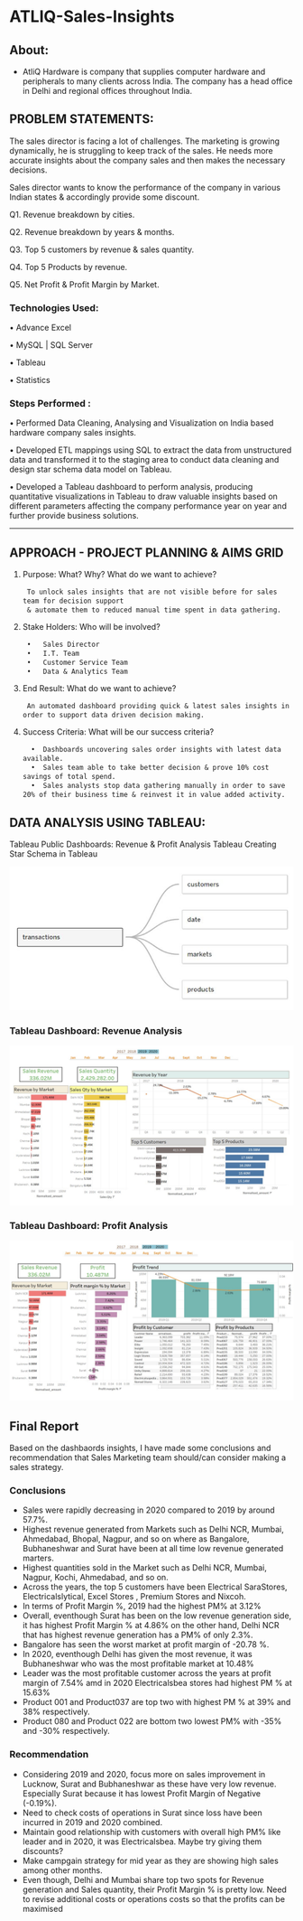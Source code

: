 # ATLIQ-Sales-Insights




## About: 

* AtliQ Hardware is company that supplies computer hardware and peripherals to many clients across India. The company has a head office in Delhi and regional offices throughout India.
        
## PROBLEM STATEMENTS:
The sales director is facing a lot of challenges. The marketing is growing dynamically, he is struggling to keep track of the sales. He needs more accurate insights about the company sales and then makes the necessary decisions.

Sales director wants to know the performance of the company in various Indian states & accordingly provide some discount.

Q1. Revenue breakdown by cities.

Q2. Revenue breakdown by years & months. 

Q3. Top 5 customers by revenue & sales quantity.

Q4. Top 5 Products by revenue.

Q5. Net Profit & Profit Margin by Market.

### Technologies Used: 

•	Advance Excel

•	MySQL | SQL Server

•	Tableau

•	Statistics
        
### Steps Performed : 


•	Performed Data Cleaning, Analysing and Visualization on India based hardware company sales insights.

•	Developed ETL mappings using SQL to extract the data from unstructured data and 
    transformed it to the staging area to conduct data cleaning and design star 
    schema data model on Tableau.

•	Developed a Tableau dashboard to perform analysis, producing quantitative visualizations 
    in Tableau to draw valuable insights based on different parameters affecting the company 
    performance year on year and further provide business solutions.

----------------------------------------------------------------------------------------------------------------------------------------------------


## APPROACH - PROJECT PLANNING & AIMS GRID

1. Purpose: What? Why? What do we want to achieve?

        To unlock sales insights that are not visible before for sales team for decision support 
        & automate them to reduced manual time spent in data gathering.

2. Stake Holders: Who will be involved?
    
        •	Sales Director
        •	I.T. Team
        •	Customer Service Team
        •	Data & Analytics Team

3. End Result: What do we want to achieve?

        An automated dashboard providing quick & latest sales insights in order to support data driven decision making.

4. Success Criteria: What will be our success criteria?
    
         •	Dashboards uncovering sales order insights with latest data available.
         •	Sales team able to take better decision & prove 10% cost savings of total spend.
         •	Sales analysts stop data gathering manually in order to save 20% of their business time & reinvest it in value added activity.



## DATA ANALYSIS USING TABLEAU:

Tableau Public Dashboards: Revenue & Profit Analysis Tableau
Creating Star Schema in Tableau

![image](data_model.JPG)

### Tableau Dashboard: Revenue Analysis

![image](Revenue_insights.JPG)



### Tableau Dashboard: Profit Analysis

![image](Profit_insights.JPG)

## Final Report
Based on the dashbaords insights, I have made some conclusions and recommendation that Sales Marketing team should/can consider making a sales strategy.

### Conclusions
* Sales were rapidly decreasing in 2020 compared to 2019 by around 57.7%.
* Highest revenue generated from Markets such as Delhi NCR, Mumbai, Ahmedabad, Bhopal, Nagpur, and so on where as Bangalore, Bubhaneshwar and Surat have been at all time low revenue generated marters.
* Highest quantities sold in the Market such as Delhi NCR, Mumbai, Nagpur, Kochi, Ahmedabad, and so on.
* Across the years, the top 5 customers have been Electrical SaraStores, Electricalslytical, Excel Stores , Premium Stores and Nixcoh.
* In terms of Profit Margin %, 2019 had the highest PM% at 3.12%
* Overall, eventhough Surat has been on the low revenue generation side, it has highest Profit Margin % at 4.86% on the other hand, Delhi NCR that has highest revenue generation has a PM% of only 2.3%.
* Bangalore has seen the worst market at profit margin of -20.78 %.
* In 2020, eventhough Delhi has given the most revenue, it was Bubhaneshwar who was the most profitable market at 10.48%
* Leader was the most profitable customer across the years at profit margin of 7.54% amd in 2020 Electricalsbea stores had highest PM % at 15.63%
* Product 001 and Product037 are top two with highest PM % at 39% and 38% respectively.
* Product 080 and Product 022 are bottom two lowest PM% with -35% and -30% respectively.

### Recommendation
* Considering 2019 and 2020, focus more on sales improvement in Lucknow, Surat and Bubhaneshwar as these have very low revenue. Especially Surat because it has lowest Profit Margin of Negative (-0.19%).
* Need to check costs of operations in Surat since loss have been incurred in 2019 and 2020 combined.
* Maintain good relationship with customers with overall high PM% like leader and in 2020, it was Electricalsbea. Maybe try giving them discounts?
* Make campgain strategy for mid year as they are showing high sales among other months.
* Even though, Delhi and Mumbai share top two spots for Revenue generation and Sales quantity, their Profit Margin % is pretty low. Need to revise additional costs or operations costs so that the profits can be maximised

